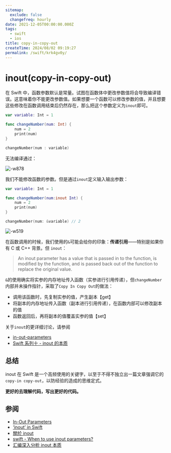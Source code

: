 ```yaml
---
sitemap:
  exclude: false
  changefreq: hourly
date: 2021-12-05T00:00:00.000Z
tags:
  - swift
  - ios
title: copy-in-copy-out
createTime: 2024/08/02 09:19:27
permalink: /swift/krk4gv0y/
---
```


# inout(copy-in-copy-out)

在 Swift 中，函数参数默认是常量。试图在函数体中更改参数值将会导致编译错误。这意味着你不能更改参数值。如果想要一个函数可以修改参数的值，并且想要这些修改在函数调用结束后仍然存在，那么把这个参数定义为`inout`即可。

```swift
var variable: Int = 1

func changeNumber(num: Int) {
    num = 2
    print(num)
}

changeNumber(num : variable)
```

无法编译通过：

![-w878](https://p3-juejin.byteimg.com/tos-cn-i-k3u1fbpfcp/c14b5428f0864b6086c9a44d4a04ebdc~tplv-k3u1fbpfcp-zoom-1.image)

我们不能修改函数的参数。但是通过`inout`定义输入输出参数：

```swift
var variable: Int = 1

func changeNumber(num:inout Int) {
    num = 2
    print(num)
}

changeNumber(num: &variable) // 2
```

![-w519](https://p3-juejin.byteimg.com/tos-cn-i-k3u1fbpfcp/5e5099808cfa463f8c1862d79fe000bd~tplv-k3u1fbpfcp-zoom-1.image)

在函数调用的时候，我们使用的`&`可能会给你的印象：**传递引用**——特别是如果你有 C 或 C++ 背景。但 `inout`：

> An inout parameter has a value that is passed in to the function, is modified by the function, and is passed back out of the function to replace the original value.

`&`的使用确实将实参的内存地址传入函数（实参进行引用传递），但`changeNumber`内部并未操作指针，采取了`Copy In Copy Out`的做法：

- 调用该函数时，先复制实参的值，产生副本【get】
- 将副本的内存地址传入函数（副本进行引用传递），在函数内部可以修改副本的值
- 函数返回后，再将副本的值覆盖实参的值【set】

关于`inout`的更详细讨论，请参阅

- [in-out-parameters](https://swiftgg.gitbook.io/swift/yu-yan-can-kao/06_declarations#in-out-parameters)
- [Swift 系列十 - inout 的本质](https://www.cnblogs.com/idbeny/p/swift-syntax-inout.html)

## 总结

inout 在 Swift 是一个高频使用的关键字，以至于不得不独立出一篇文章强调它的 `copy-in copy-out`，以防经验的造成的思维定式。

**更好的去理解代码，写出更好的代码。**

## 参阅

- [In-Out Parameters](https://docs.swift.org/swift-book/ReferenceManual/Declarations.html#ID545)
- [‘inout’ in Swift](https://agrawalsuneet.medium.com/inout-in-swift-53fa441c3a26)
- [關於 inout](https://likeabossapp.com/2018/01/03/swift%E5%B0%8F%E6%95%99%E5%AE%A4-%E9%97%9C%E6%96%BCinout%EF%BC%88copy-copy-out%EF%BC%89/)
- [swift - When to use inout parameters?](https://try2explore.com/questions/10172533)
- [汇编深入分析 inout 本质](https://juejin.cn/post/6844903891075776519)

